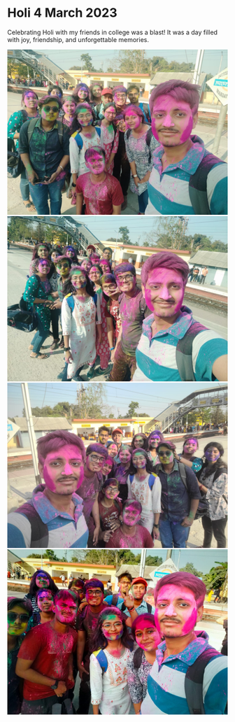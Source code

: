 # Holi 4 March 2023

Celebrating Holi with my friends in college was a blast! It was a day filled with joy, friendship, and unforgettable memories.


[![Holi](./assets/IMG-20230304-WA0022.jpg)]() <br>
[![Holi](./assets/IMG-20230304-WA0023.jpg)]() <br>
[![Holi](./assets/IMG-20230304-WA0026.jpg)]() <br>
[![Holi](./assets/IMG-20230304-WA0028.jpg)]() <br>